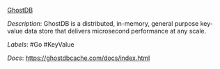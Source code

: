 [GhostDB](https://github.com/jakekgrog/GhostDB)

*Description*: GhostDB is a distributed, in-memory, general purpose key-value data store that delivers microsecond performance at any scale.

*Labels*: #Go #KeyValue

*Docs*: https://ghostdbcache.com/docs/index.html
